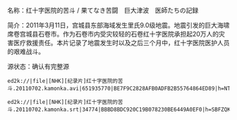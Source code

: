 名称：红十字医院的苦斗 / 果てなき苦闘　巨大津波　医師たちの記録

简介：2011年3月11日，宫城县东部海域发生里氏9.0级地震。地震引发的巨大海啸席卷宫城县石卷市。作为石卷市内受灾较轻的石卷红十字医院承担起20万人的灾害医疗救援责任。本片记录了地震发生时以及之后三个月中，红十字医院医护人员的艰难战斗。

源状态：确认有完整源

```
ed2k://|file|[NHK][纪录片]红十字医院的苦斗.20110702.kamonka.avi|651935770|BE7F9C2828AFB0ADFB2B55764864ED89|h=NTXY2OYE36NOJIAEO5H6QEOMO2T2H7IV|/

ed2k://|file|[NHK][纪录片]红十字医院的苦斗.20110702.kamonka.srt|34774|BBBD8BDC920C19B078230BE6449A0EF0|h=SBFZQKPGLXNMCFKIVAHPVHMYI4TVNJI2|/
```
